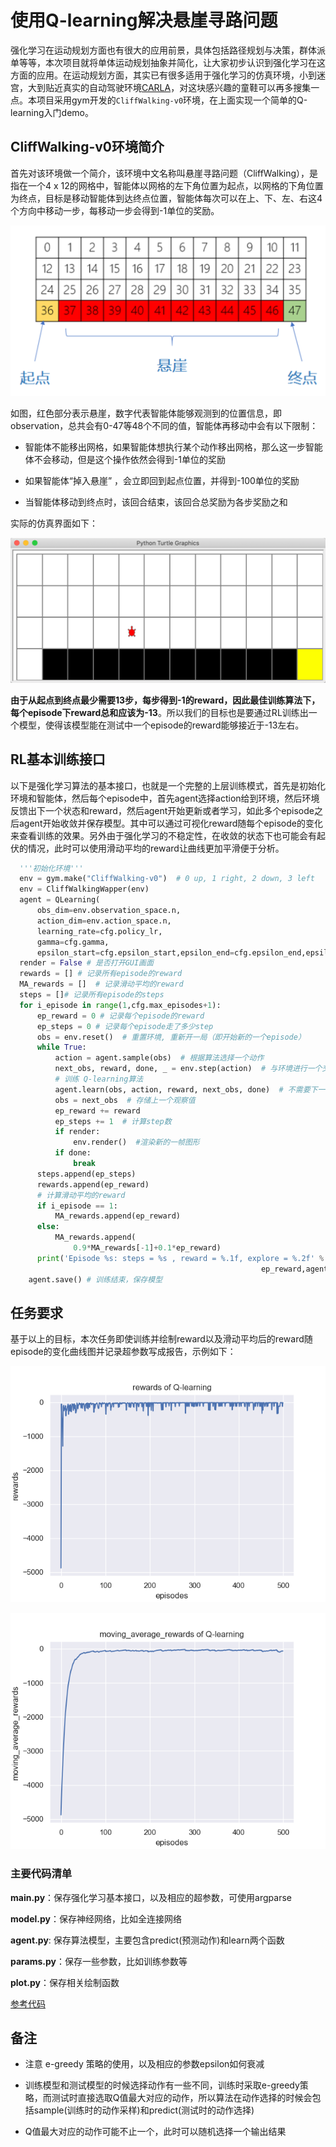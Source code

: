 # 使用Q-learning解决悬崖寻路问题

强化学习在运动规划方面也有很大的应用前景，具体包括路径规划与决策，群体派单等等，本次项目就将单体运动规划抽象并简化，让大家初步认识到强化学习在这方面的应用。在运动规划方面，其实已有很多适用于强化学习的仿真环境，小到迷宫，大到贴近真实的自动驾驶环境[CARLA](http://carla.org/)，对这块感兴趣的童鞋可以再多搜集一点。本项目采用gym开发的```CliffWalking-v0```环境，在上面实现一个简单的Q-learning入门demo。

## CliffWalking-v0环境简介

首先对该环境做一个简介，该环境中文名称叫悬崖寻路问题（CliffWalking），是指在一个4 x 12的网格中，智能体以网格的左下角位置为起点，以网格的下角位置为终点，目标是移动智能体到达终点位置，智能体每次可以在上、下、左、右这4个方向中移动一步，每移动一步会得到-1单位的奖励。

![](assets/cliffwalking_1.png)

如图，红色部分表示悬崖，数字代表智能体能够观测到的位置信息，即observation，总共会有0-47等48个不同的值，智能体再移动中会有以下限制：

* 智能体不能移出网格，如果智能体想执行某个动作移出网格，那么这一步智能体不会移动，但是这个操作依然会得到-1单位的奖励

* 如果智能体“掉入悬崖” ，会立即回到起点位置，并得到-100单位的奖励

* 当智能体移动到终点时，该回合结束，该回合总奖励为各步奖励之和

实际的仿真界面如下：

![](assets/cliffwalking_2.png)

**由于从起点到终点最少需要13步，每步得到-1的reward，因此最佳训练算法下，每个episode下reward总和应该为-13**。所以我们的目标也是要通过RL训练出一个模型，使得该模型能在测试中一个episode的reward能够接近于-13左右。

## RL基本训练接口

以下是强化学习算法的基本接口，也就是一个完整的上层训练模式，首先是初始化环境和智能体，然后每个episode中，首先agent选择action给到环境，然后环境反馈出下一个状态和reward，然后agent开始更新或者学习，如此多个episode之后agent开始收敛并保存模型。其中可以通过可视化reward随每个episode的变化来查看训练的效果。另外由于强化学习的不稳定性，在收敛的状态下也可能会有起伏的情况，此时可以使用滑动平均的reward让曲线更加平滑便于分析。

```python
  '''初始化环境'''  
  env = gym.make("CliffWalking-v0")  # 0 up, 1 right, 2 down, 3 left
  env = CliffWalkingWapper(env)
  agent = QLearning(
      obs_dim=env.observation_space.n,
      action_dim=env.action_space.n,
      learning_rate=cfg.policy_lr,
      gamma=cfg.gamma,
      epsilon_start=cfg.epsilon_start,epsilon_end=cfg.epsilon_end,epsilon_decay=cfg.epsilon_decay)
  render = False # 是否打开GUI画面
  rewards = [] # 记录所有episode的reward
  MA_rewards = []  # 记录滑动平均的reward
  steps = []# 记录所有episode的steps
  for i_episode in range(1,cfg.max_episodes+1):
      ep_reward = 0 # 记录每个episode的reward
      ep_steps = 0 # 记录每个episode走了多少step
      obs = env.reset()  # 重置环境, 重新开一局（即开始新的一个episode）
      while True:
          action = agent.sample(obs)  # 根据算法选择一个动作
          next_obs, reward, done, _ = env.step(action)  # 与环境进行一个交互
          # 训练 Q-learning算法
          agent.learn(obs, action, reward, next_obs, done)  # 不需要下一步的action
          obs = next_obs  # 存储上一个观察值
          ep_reward += reward
          ep_steps += 1  # 计算step数
          if render:
              env.render()  #渲染新的一帧图形
          if done:
              break
      steps.append(ep_steps)
      rewards.append(ep_reward)
      # 计算滑动平均的reward
      if i_episode == 1:
          MA_rewards.append(ep_reward)
      else:
          MA_rewards.append(
              0.9*MA_rewards[-1]+0.1*ep_reward) 
      print('Episode %s: steps = %s , reward = %.1f, explore = %.2f' % (i_episode, ep_steps,
                                                        ep_reward,agent.epsilon))                                 
    agent.save() # 训练结束，保存模型
```

## 任务要求

基于以上的目标，本次任务即使训练并绘制reward以及滑动平均后的reward随episode的变化曲线图并记录超参数写成报告，示例如下：

![rewards](assets/rewards.png)

![moving_average_rewards](assets/moving_average_rewards.png)

### 主要代码清单

**main.py**：保存强化学习基本接口，以及相应的超参数，可使用argparse

**model.py**：保存神经网络，比如全连接网络

**agent.py**: 保存算法模型，主要包含predict(预测动作)和learn两个函数

**params.py**：保存一些参数，比如训练参数等

**plot.py**：保存相关绘制函数

[参考代码](https://github.com/datawhalechina/leedeeprl-notes/tree/master/codes/Q-learning)

## 备注

* 注意 e-greedy 策略的使用，以及相应的参数epsilon如何衰减
* 训练模型和测试模型的时候选择动作有一些不同，训练时采取e-greedy策略，而测试时直接选取Q值最大对应的动作，所以算法在动作选择的时候会包括sample(训练时的动作采样)和predict(测试时的动作选择)

* Q值最大对应的动作可能不止一个，此时可以随机选择一个输出结果